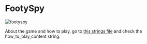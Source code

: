 # FootySpy
![footyspy](https://github.com/MohamedFarouk94/FootySpy/assets/74254555/e37eaca1-fc60-4746-96af-05e0c4c15d2b)

About the game and how to play, go to [this strings file](https://github.com/MohamedFarouk94/FootySpy/blob/main/app/src/main/res/values/strings.xml#L81) and check the how_to_play_content string.
